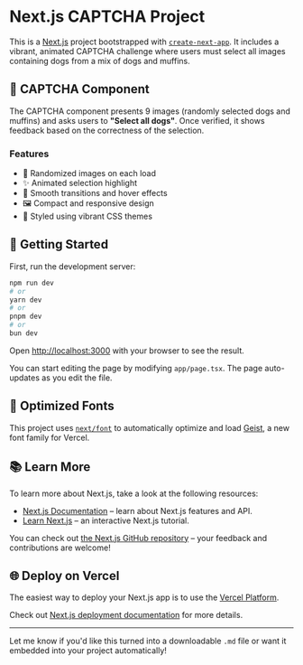 

# Next.js CAPTCHA Project

This is a [Next.js](https://nextjs.org) project bootstrapped with [`create-next-app`](https://nextjs.org/docs/app/api-reference/cli/create-next-app). It includes a vibrant, animated CAPTCHA challenge where users must select all images containing dogs from a mix of dogs and muffins.

## 🧠 CAPTCHA Component

The CAPTCHA component presents 9 images (randomly selected dogs and muffins) and asks users to **"Select all dogs"**. Once verified, it shows feedback based on the correctness of the selection.

### Features

- 🎲 Randomized images on each load
- ✨ Animated selection highlight
- 🎯 Smooth transitions and hover effects
- 🖼️ Compact and responsive design
- 🎨 Styled using vibrant CSS themes

## 🚀 Getting Started

First, run the development server:

```bash
npm run dev
# or
yarn dev
# or
pnpm dev
# or
bun dev
````

Open [http://localhost:3000](http://localhost:3000) with your browser to see the result.

You can start editing the page by modifying `app/page.tsx`. The page auto-updates as you edit the file.


## 🧩 Optimized Fonts

This project uses [`next/font`](https://nextjs.org/docs/app/building-your-application/optimizing/fonts) to automatically optimize and load [Geist](https://vercel.com/font), a new font family for Vercel.

## 📚 Learn More

To learn more about Next.js, take a look at the following resources:

* [Next.js Documentation](https://nextjs.org/docs) – learn about Next.js features and API.
* [Learn Next.js](https://nextjs.org/learn) – an interactive Next.js tutorial.

You can check out [the Next.js GitHub repository](https://github.com/vercel/next.js) – your feedback and contributions are welcome!

## 🌐 Deploy on Vercel

The easiest way to deploy your Next.js app is to use the [Vercel Platform](https://vercel.com/new?utm_medium=default-template&filter=next.js&utm_source=create-next-app&utm_campaign=create-next-app-readme).

Check out [Next.js deployment documentation](https://nextjs.org/docs/app/building-your-application/deploying) for more details.



---

Let me know if you'd like this turned into a downloadable `.md` file or want it embedded into your project automatically!
```
